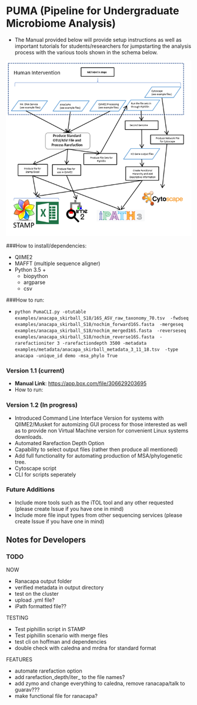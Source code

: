 # PUMA (Pipeline for Undergraduate Microbiome Analysis)
+ The Manual provided below will provide setup instructions as well as important tutorials for students/researchers for jumpstarting the analysis process with the various tools shown in the schema below.

![PUMA GENERAL FLOWCHART](https://github.com/keithgmitchell/PUMA/blob/master/examples/PUMA_flowchart.PNG)

###How to install/dependencies:
+ QIIME2
+ MAFFT (multiple sequence aligner)
+ Python 3.5 +
    + biopython
    + argparse
    + csv

###How to run:

+ `python PumaCLI.py -otutable examples/anacapa_skirball_S18/16S_ASV_raw_taxonomy_70.tsv 
-fwdseq examples/anacapa_skirball_S18/nochim_forward16S.fasta 
-mergeseq examples/anacapa_skirball_S18/nochim_merged16S.fasta 
-reverseseq examples/anacapa_skirball_S18/nochim_reverse16S.fasta 
-rarefactioniter 3 -rarefactiondepth 3500 -metadata examples/metadata/anacapa_skirball_metadata_3_11_18.tsv 
-type anacapa -unique_id demo -msa_phylo True`

### Version 1.1 (current)
+ **Manual Link**: https://app.box.com/file/306629203695
+  How to run:

### Version 1.2 (In progress)
+ Introduced Command Line Interface Version for systems with QIIME2/Musket for automizing GUI process for those 
interested as well as to provide non Virtual Machine version for convenient Linux systems downloads. 
+ Automated Rarefaction Depth Option
+ Capability to select output files (rather then produce all mentioned)
+ Add full functionality for automating production of MSA/phylogenetic tree.
+ Cytoscape script
+ CLI for scripts seperately 


### Future Additions
+ Include more tools such as the iTOL tool and any other requested (please create Issue if you have one in mind)
+ Include more file input types from other sequencing services (please create Issue if you have one in mind)



## Notes for Developers
### TODO
NOW
+ Ranacapa output folder
+ verified metadata in output directory
+ test on the cluster
+ upload .yml file?
+ iPath formatted file??

TESTING
+ Test piphillin script in STAMP
+ Test piphillin scenario with merge files
+ test cli on hoffman and dependencies
+ double check with caledna and mrdna for standard format

FEATURES
+ automate rarefaction option
+ add rarefaction_depth/iter_ to the file names?
+ add zymo and change everything to caledna, remove ranacapa/talk to guarav???
+ make functional file for ranacapa?